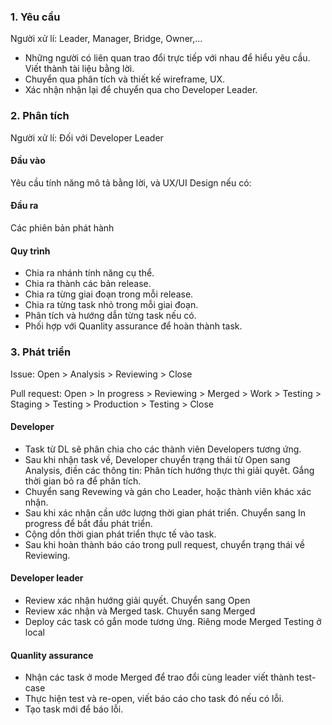 
### 1. Yêu cầu

Người xử lí: Leader, Manager, Bridge, Owner,...

- Những người có liên quan trao đổi trực tiếp với nhau để hiểu yêu cầu. Viết thành tài liệu bằng lời.
- Chuyển qua phân tích và thiết kế wireframe, UX.
- Xác nhận nhận lại để chuyển qua cho Developer Leader.

### 2. Phân tích

Người xử lí: Đối với Developer Leader

#### Đầu vào

Yêu cầu tính năng mô tả bằng lời, và UX/UI Design nếu có:

#### Đầu ra

Các phiên bản phát hành

#### Quy trình

- Chia ra nhánh tính năng cụ thể.
- Chia ra thành các bản release.
- Chia ra từng giai đoạn trong mỗi release.
- Chia ra từng task nhỏ trong mỗi giai đoạn.
- Phân tích và hướng dẫn từng task nếu có.
- Phối hợp với Quanlity assurance để hoàn thành task.

### 3. Phát triển

Issue: Open > Analysis > Reviewing > Close

Pull request: Open > In progress > Reviewing > Merged > Work > Testing > Staging > Testing > Production > Testing > Close

#### Developer

- Task từ DL sẽ phân chia cho các thành viên Developers tương ứng.
- Sau khi nhận task về, Developer chuyển trạng thái từ Open sang Analysis, điền các thông tin: Phân tích hướng thực thi giải quyêt. Gắng thời gian bỏ ra để phân tích.
- Chuyển sang Revewing và gán cho Leader, hoặc thành viên khác xác nhận.
- Sau khi xác nhận cần ước lượng thời gian phát triển. Chuyển sang In progress để bắt đầu phát triển.
- Cộng dồn thời gian phát triển thực tế vào task.
- Sau khi hoàn thành báo cáo trong pull request, chuyển trạng thái về Reviewing.

#### Developer leader

- Review xác nhận hướng giải quyết. Chuyển sang Open
- Review xác nhận và Merged task. Chuyển sang Merged
- Deploy các task có gắn mode tương ứng. Riêng mode Merged Testing ở local

#### Quanlity assurance

- Nhận các task ở mode Merged để trao đổi cùng leader viết thành test-case
- Thực hiện test và re-open, viết báo cáo cho task đó nếu có lỗi.
- Tạo task mới để báo lỗi.
